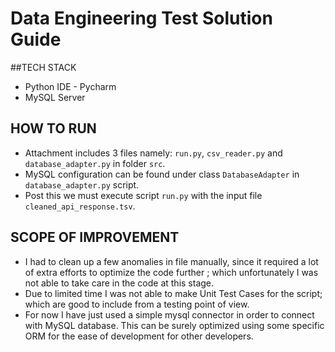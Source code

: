 # Data Engineering Test Solution Guide

##TECH STACK
* Python IDE - Pycharm
* MySQL Server

## HOW TO RUN
* Attachment includes 3 files namely:  `run.py`, `csv_reader.py` and `database_adapter.py` in folder `src`.
* MySQL configuration can be found under class `DatabaseAdapter` in `database_adapter.py` script.
* Post this we must execute script `run.py` with the input file `cleaned_api_response.tsv`.

## SCOPE OF IMPROVEMENT
* I had to clean up a few anomalies in file manually, since it required a lot of extra efforts to optimize the code further ; which unfortunately I was not able to take care in the code at this stage.
* Due to limited time I was not able to make Unit Test Cases for the script; which are good to include from a testing point of view.
* For now I have just used a simple mysql connector in order to connect with MySQL database. This can be surely optimized using some specific ORM for the ease of development for other developers.

 